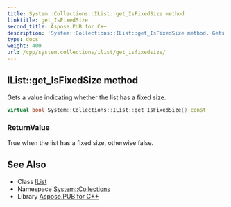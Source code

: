 ```yaml
---
title: System::Collections::IList::get_IsFixedSize method
linktitle: get_IsFixedSize
second_title: Aspose.PUB for C++
description: 'System::Collections::IList::get_IsFixedSize method. Gets a value indicating whether the list has a fixed size in C++.'
type: docs
weight: 400
url: /cpp/system.collections/ilist/get_isfixedsize/
---
```

## IList::get_IsFixedSize method


Gets a value indicating whether the list has a fixed size.

```cpp
virtual bool System::Collections::IList::get_IsFixedSize() const
```


### ReturnValue

True when the list has a fixed size, otherwise false.

## See Also

* Class [IList](../)
* Namespace [System::Collections](../../)
* Library [Aspose.PUB for C++](../../../)
